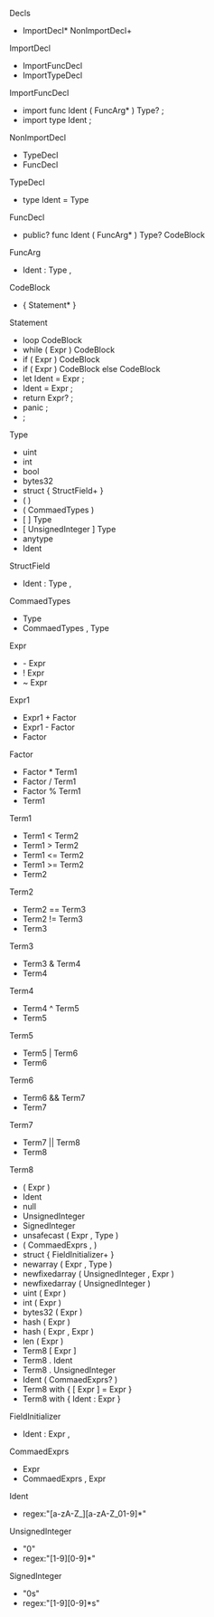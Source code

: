 
Decls 
* ImportDecl* NonImportDecl+

ImportDecl 
* ImportFuncDecl
* ImportTypeDecl


ImportFuncDecl
* import func Ident ( FuncArg* ) Type? ;
* import type Ident ;
 
NonImportDecl
* TypeDecl
* FuncDecl

TypeDecl 
* type Ident = Type

FuncDecl
* public? func Ident ( FuncArg* ) Type? CodeBlock 

FuncArg 
* Ident : Type ,

CodeBlock
* { Statement* }

Statement 
* loop CodeBlock
* while ( Expr ) CodeBlock
* if ( Expr ) CodeBlock 
* if ( Expr ) CodeBlock else CodeBlock
* let Ident = Expr ;
* Ident = Expr ; 
* return Expr? ;
* panic ; 
* ;

Type
* uint
* int
* bool
* bytes32
* struct { StructField+ }
* ( )
* ( CommaedTypes )
* \[ ] Type
* [ UnsignedInteger ] Type
* anytype
* Ident

StructField
* Ident : Type ,

CommaedTypes
* Type
* CommaedTypes , Type

Expr
* \- Expr
* ! Expr
* ~ Expr

Expr1
* Expr1 + Factor 
* Expr1 - Factor
* Factor

Factor
* Factor * Term1
* Factor / Term1
* Factor % Term1
* Term1

Term1
* Term1 < Term2
* Term1 > Term2
* Term1 <= Term2
* Term1 >= Term2
* Term2

Term2 
* Term2 == Term3
* Term2 != Term3
* Term3

Term3 
* Term3 & Term4 
* Term4

Term4 
* Term4 ^ Term5
* Term5

Term5 
* Term5 | Term6 
* Term6

Term6 
* Term6 && Term7 
* Term7

Term7
* Term7 || Term8 
* Term8

Term8
* ( Expr ) 
* Ident
* null
* UnsignedInteger
* SignedInteger 
* unsafecast ( Expr , Type )
* ( CommaedExprs , ) 
* struct { FieldInitializer+ } 
* newarray ( Expr , Type ) 
* newfixedarray ( UnsignedInteger , Expr ) 
* newfixedarray ( UnsignedInteger ) 
* uint ( Expr ) 
* int ( Expr ) 
* bytes32 ( Expr ) 
* hash ( Expr ) 
* hash ( Expr , Expr ) 
* len ( Expr ) 
* Term8 [ Expr ] 
* Term8 . Ident 
* Term8 . UnsignedInteger
* Ident ( CommaedExprs? ) 
* Term8 with { [ Expr ] = Expr } 
* Term8 with { Ident : Expr } 

FieldInitializer
* Ident : Expr , 

CommaedExprs
* Expr 
* CommaedExprs , Expr

Ident
* regex:"[a-zA-Z_][a-zA-Z_01-9]*"

UnsignedInteger 
* "0" 
* regex:"[1-9][0-9]*"

SignedInteger
* "0s" 
* regex:"[1-9][0-9]*s" 
